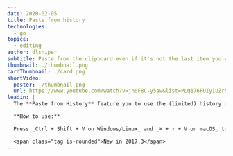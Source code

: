 ```yaml
---
date: 2020-02-05
title: Paste from history
technologies:
  - go
topics:
  - editing
author: dlsniper
subtitle: Paste from the clipboard even if it's not the last item you copied into it
thumbnail: ./thumbnail.png
cardThumbnail: ./card.png
shortVideo:
  poster: ./thumbnail.png
  url: https://www.youtube.com/watch?v=jn0F8C-y5aw&list=PLQ176FUIyIUZrbrlz4AY1V8VzBJKZyVlW&index=100
leadin: |
  The **Paste from History** feature you to use the (limited) history of everything you put in the clipboard.

  **How to use:**

  Press _Ctrl + Shift + V on Windows/Linux_ and _⌘ + ⇧ + V on macOS_ to open pop-up window.

  <span class="tag is-rounded">New in 2017.3</span>
---
```


